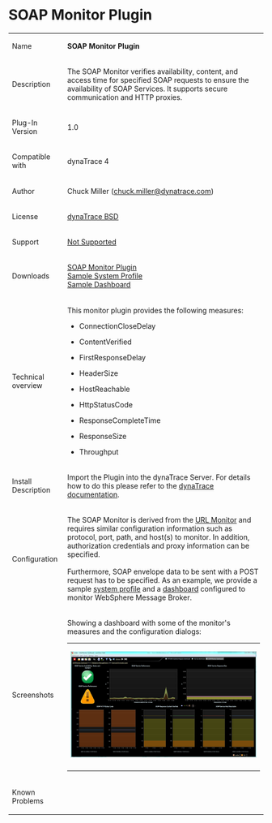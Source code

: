 <html xmlns="http://www.w3.org/1999/xhtml">
<head>
    <title>SOAP Monitor Plugin</title>
    <meta http-equiv="Content-Type" content="text/html; charset=UTF-8"/>
    <meta http-equiv="X-UA-Compatible" content="IE=EmulateIE8" />
    <meta content="Scroll Wiki Publisher" name="generator"/>
    <link type="text/css" rel="stylesheet" href="css/blueprint/liquid.css" media="screen, projection"/>
    <link type="text/css" rel="stylesheet" href="css/blueprint/print.css" media="print"/>
   <link type="text/css" rel="stylesheet" href="css/content-style.css" media="screen, projection, print"/>
    <link type="text/css" rel="stylesheet" href="css/screen.css" media="screen, projection"/>
    <link type="text/css" rel="stylesheet" href="css/print.css" media="print"/>
</head>
<body>
                <h1>SOAP Monitor Plugin</h1>
    <div class="tablewrap">
        <table>
<thead class=" "></thead><tfoot class=" "></tfoot><tbody class=" ">    <tr>
            <td rowspan="1" colspan="1">
        <p>
Name    </p>
            </td>
                <td rowspan="1" colspan="1">
        <p>
<strong class=" ">SOAP Monitor Plugin</strong>    </p>
            </td>
        </tr>
    <tr>
            <td rowspan="1" colspan="1">
        <p>
Description    </p>
            </td>
                <td rowspan="1" colspan="1">
        <p>
The SOAP Monitor verifies availability, content, and access time for specified SOAP requests to ensure the availability of SOAP Services. It supports secure communication and HTTP proxies.    </p>
            </td>
        </tr>
    <tr>
            <td rowspan="1" colspan="1">
        <p>
Plug-In Version    </p>
            </td>
                <td rowspan="1" colspan="1">
        <p>
1.0    </p>
            </td>
        </tr>
    <tr>
            <td rowspan="1" colspan="1">
        <p>
Compatible with    </p>
            </td>
                <td rowspan="1" colspan="1">
        <p>
dynaTrace 4    </p>
            </td>
        </tr>
    <tr>
            <td rowspan="1" colspan="1">
        <p>
Author    </p>
            </td>
                <td rowspan="1" colspan="1">
        <p>
Chuck Miller (<a href="mailto:chuck.miller@dynatrace.com">chuck.miller@dynatrace.com</a>)    </p>
            </td>
        </tr>
    <tr>
            <td rowspan="1" colspan="1">
        <p>
License    </p>
            </td>
                <td rowspan="1" colspan="1">
        <p>
<a href="attachments_5275722_2_dynaTraceBSD.txt">dynaTrace BSD</a>    </p>
            </td>
        </tr>
    <tr>
            <td rowspan="1" colspan="1">
        <p>
Support    </p>
            </td>
                <td rowspan="1" colspan="1">
        <p>
<a href="https://community/display/DL/Support+Levels#SupportLevels-Community">Not Supported </a>    </p>
            </td>
        </tr>
    <tr>
            <td rowspan="1" colspan="1">
        <p>
Downloads    </p>
            </td>
                <td rowspan="1" colspan="1">
        <p>
<a href="attachments_62160901_1_com.dynatrace.diagnostics.plugin.SOAPMonitor_4.0.0.2599.jar">SOAP Monitor Plugin</a><br/><a href="attachments_62160904_1_WebSphere_MessageBroker.profile.xml">Sample System Profile</a><br/><a href="attachments_62160905_1_SOAPMonitor_Dashboard.dashboard.xml">Sample Dashboard</a>    </p>
            </td>
        </tr>
    <tr>
            <td rowspan="1" colspan="1">
        <p>
Technical overview    </p>
            </td>
                <td rowspan="1" colspan="1">
        <p>
This monitor plugin provides the following measures:    </p>
<ul class=" "><li class=" ">    <p>
ConnectionCloseDelay    </p>
</li><li class=" ">    <p>
ContentVerified    </p>
</li><li class=" ">    <p>
FirstResponseDelay    </p>
</li><li class=" ">    <p>
HeaderSize    </p>
</li><li class=" ">    <p>
HostReachable    </p>
</li><li class=" ">    <p>
HttpStatusCode    </p>
</li><li class=" ">    <p>
ResponseCompleteTime    </p>
</li><li class=" ">    <p>
ResponseSize    </p>
</li><li class=" ">    <p>
Throughput    </p>
</li></ul>            </td>
        </tr>
    <tr>
            <td rowspan="1" colspan="1">
        <p>
Install Description    </p>
            </td>
                <td rowspan="1" colspan="1">
        <p>
Import the Plugin into the dynaTrace Server. For details how to do this please refer to the <a href="https://community/display/DOCDT40/Plugin+Management">dynaTrace  documentation</a>.    </p>
            </td>
        </tr>
    <tr>
            <td rowspan="1" colspan="1">
        <p>
Configuration    </p>
            </td>
                <td rowspan="1" colspan="1">
        <p>
The SOAP Monitor is derived from the <a href="https://community/display/DOCDT40/URL+Monitor">URL Monitor</a> and requires similar configuration information such as protocol, port, path, and host(s) to monitor. In addition, authorization credentials and proxy information can be specified.<br/><br/>Furthermore, SOAP envelope data to be sent with a POST request has to be specified. As an example, we provide a sample <a href="attachments_62160904_1_WebSphere_MessageBroker.profile.xml">system profile</a> and a <a href="attachments_62160905_1_SOAPMonitor_Dashboard.dashboard.xml">dashboard</a> configured to monitor WebSphere Message Broker.    </p>
            </td>
        </tr>
    <tr>
            <td rowspan="1" colspan="1">
        <p>
Screenshots    </p>
            </td>
                <td rowspan="1" colspan="1">
        <p>
Showing a dashboard with some of the monitor's measures and the configuration dialogs:    </p>
    <div class="tablewrap">
        <table>
<thead class=" "></thead><tfoot class=" "></tfoot><tbody class=" ">    <tr>
            <td rowspan="1" colspan="1">
        <p>
            <img src="images_community/download/attachments/61833233/soapmonitordashboard.png" alt="images_community/download/attachments/61833233/soapmonitordashboard.png" class="" />
            </p>
            </td>
        </tr>
    <tr>
            <td rowspan="1" colspan="1">
                </td>
        </tr>
</tbody>        </table>
            </div>
            </td>
        </tr>
    <tr>
            <td rowspan="1" colspan="1">
        <p>
Known Problems    </p>
            </td>
                <td rowspan="1" colspan="1">
        <p>
    </p>
            </td>
        </tr>
</tbody>        </table>
            </div>
            </div>
        </div>
        <div class="footer">
        </div>
    </div>
</body>
</html>
